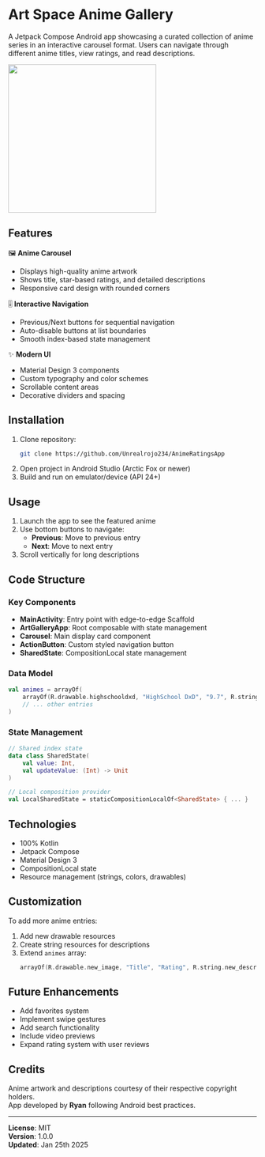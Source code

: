 # Art Space Anime Gallery

A Jetpack Compose Android app showcasing a curated collection of anime series in an interactive carousel format. Users can navigate through different anime titles, view ratings, and read descriptions.

<img src="https://github.com/user-attachments/assets/1627ae43-36f0-4abf-ba40-c56d66b25f94" width="300"/>


## Features

🖼️ **Anime Carousel**  
- Displays high-quality anime artwork
- Shows title, star-based ratings, and detailed descriptions
- Responsive card design with rounded corners

🎚️ **Interactive Navigation**  
- Previous/Next buttons for sequential navigation
- Auto-disable buttons at list boundaries
- Smooth index-based state management

✨ **Modern UI**  
- Material Design 3 components
- Custom typography and color schemes
- Scrollable content areas
- Decorative dividers and spacing

## Installation

1. Clone repository:
   ```bash
   git clone https://github.com/Unrealrojo234/AnimeRatingsApp
   ```
2. Open project in Android Studio (Arctic Fox or newer)
3. Build and run on emulator/device (API 24+)

## Usage

1. Launch the app to see the featured anime
2. Use bottom buttons to navigate:
   - **Previous**: Move to previous entry
   - **Next**: Move to next entry
3. Scroll vertically for long descriptions

## Code Structure

### Key Components

- **MainActivity**: Entry point with edge-to-edge Scaffold
- **ArtGalleryApp**: Root composable with state management
- **Carousel**: Main display card component
- **ActionButton**: Custom styled navigation button
- **SharedState**: CompositionLocal state management

### Data Model

```kotlin
val animes = arrayOf(
    arrayOf(R.drawable.highschooldxd, "HighSchool DxD", "9.7", R.string.highdchooldxd),
    // ... other entries
)
```

### State Management

```kotlin
// Shared index state
data class SharedState(
    val value: Int,
    val updateValue: (Int) -> Unit
)

// Local composition provider
val LocalSharedState = staticCompositionLocalOf<SharedState> { ... }
```

## Technologies

- 100% Kotlin
- Jetpack Compose
- Material Design 3
- CompositionLocal state
- Resource management (strings, colors, drawables)

## Customization

To add more anime entries:

1. Add new drawable resources
2. Create string resources for descriptions
3. Extend `animes` array:
   ```kotlin
   arrayOf(R.drawable.new_image, "Title", "Rating", R.string.new_description)
   ```

## Future Enhancements

- Add favorites system
- Implement swipe gestures
- Add search functionality
- Include video previews
- Expand rating system with user reviews

## Credits

Anime artwork and descriptions courtesy of their respective copyright holders.  
App developed by **Ryan** following Android best practices.

---

**License**: MIT  
**Version**: 1.0.0  
**Updated**: Jan 25th 2025
